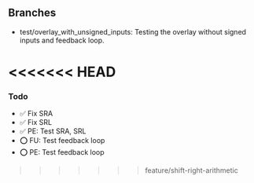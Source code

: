 ## Branches


- test/overlay_with_unsigned_inputs: Testing the overlay without signed inputs and feedback loop.


<<<<<<< HEAD
=======
### Todo
- ✅ Fix  SRA
- ✅ Fix  SRL
- ✅ PE:  Test SRA, SRL 
- ⭕ FU:  Test feedback loop  
- ⭕ PE:  Test feedback loop  

>>>>>>> feature/shift-right-arithmetic

